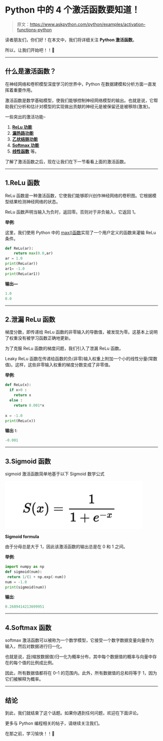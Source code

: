 # Python 中的 4 个激活函数要知道！

> 原文：<https://www.askpython.com/python/examples/activation-functions-python>

读者朋友们，你们好！在本文中，我们将详细关注 **Python 激活函数**。

所以，让我们开始吧！！🙂

* * *

## 什么是激活函数？

在神经网络和卷积模型深度学习的世界中，Python 在数据建模和分析方面一直发挥着重要作用。

激活函数是数学基础模型，使我们能够控制神经网络模型的输出。也就是说，它帮助我们分析和估计对模型的实现做出贡献的神经元是被保留还是被移除(激发)。

一些突出的激活功能–

1.  **[ReLu 功能](https://www.askpython.com/python/examples/relu-function)**
2.  **[漏热路功能](https://www.askpython.com/python/examples/relu-function)**
3.  **[乙状结肠功能](https://www.askpython.com/python/examples/neural-networks)**
4.  **[Softmax 功能](https://www.askpython.com/python/examples/calculating-softmax)**
5.  **[线性函数](https://www.askpython.com/python/examples/linear-regression-from-scratch)** 等。

了解了激活函数之后，现在让我们在下一节看看上面的激活函数。

* * *

## 1.ReLu 函数

ReLu 函数是一种激活函数，它使我们能够即兴创作神经网络的卷积图。它根据模型结果检测神经网络的状态。

ReLu 函数声明当输入为负时，返回零。否则对于非负输入，它返回 1。

**举例**:

这里，我们使用 Python 中的 [max()函数](https://www.askpython.com/python/built-in-methods/python-max-method)实现了一个用户定义的函数来灌输 ReLu 条件。

```py
def ReLu(ar):
    return max(0.0,ar)
ar = 1.0
print(ReLu(ar))
ar1= -1.0
print(ReLu(ar1))

```

**输出—**

```py
1.0
0.0

```

* * *

## 2.泄漏 ReLu 函数

梯度分数，即传递给 ReLu 函数的非零输入的导数值，被发现为零。这基本上说明了权重没有被学习函数正确地更新。

为了克服 ReLu 函数的梯度问题，我们引入了泄漏 ReLu 函数。

Leaky ReLu 函数在传递给函数的负(非零)输入权重上附加一个小的线性分量(常数值)。这样，这些非零输入权重的梯度分数变成了非零值。

**举例**:

```py
def ReLu(x):
  if x>0 :
    return x
  else :
    return 0.001*x

x = -1.0
print(ReLu(x))

```

**输出** t:

```py
-0.001

```

* * *

## 3.Sigmoid 函数

sigmoid 激活函数简单地基于以下 Sigmoid 数学公式

![Sigmoid formula](img/a9862ba9c92ff9bcc080661822ae7a74.png)

**Sigmoid formula**

由于分母总是大于 1，因此该激活函数的输出总是在 0 和 1 之间。

**举例**:

```py
import numpy as np 
def sigmoid(num):
 return 1/(1 + np.exp(-num))
num = -1.0
print(sigmoid(num))

```

**输出**:

```py
0.2689414213699951

```

* * *

## 4.Softmax 函数

softmax 激活函数可以被称为一个数学模型，它接受一个数字数据变量向量作为输入，然后对数据进行归一化。

也就是说，[将](https://www.askpython.com/python/examples/normalize-data-in-python)(缩放数据值)归一化为概率分布，其中每个数据值的概率与向量中存在的每个值的比例成比例。

因此，所有数据值都将在 0–1 的范围内。此外，所有数据值的总和将等于 1，因为它们被解释为概率。

* * *

## 结论

到此，我们就结束了这个话题。如果你遇到任何问题，欢迎在下面评论。

更多与 Python 编程相关的帖子，请继续关注我们。

在那之前，学习愉快！！🙂